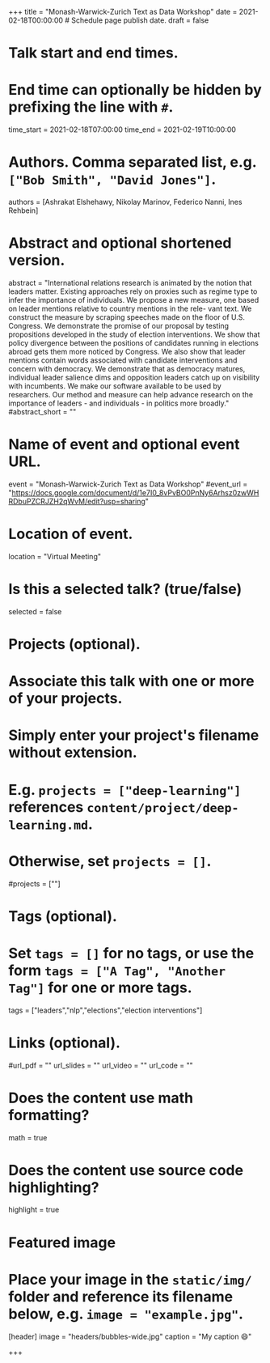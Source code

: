 +++
title = "Monash-Warwick-Zurich Text as Data Workshop"
date = 2021-02-18T00:00:00  # Schedule page publish date.
draft = false

# Talk start and end times.
#   End time can optionally be hidden by prefixing the line with `#`.
time_start = 2021-02-18T07:00:00
time_end = 2021-02-19T10:00:00

# Authors. Comma separated list, e.g. `["Bob Smith", "David Jones"]`.
authors = [Ashrakat Elshehawy, Nikolay Marinov, Federico Nanni, Ines Rehbein]

# Abstract and optional shortened version.
abstract = "International relations research is animated by the notion that leaders matter. Existing approaches rely on proxies such as regime type to infer the importance of individuals. We propose a new measure, one based on leader mentions relative to country mentions in the rele- vant text. We construct the measure by scraping speeches made on the floor of U.S. Congress. We demonstrate the promise of our proposal by testing propositions developed in the study of election interventions. We show that policy divergence between the positions of candidates running in elections abroad gets them more noticed by Congress. We also show that leader mentions contain words associated with candidate interventions and concern with democracy. We demonstrate that as democracy matures, individual leader salience dims and opposition leaders catch up on visibility with incumbents. We make our software available to be used by researchers. Our method and measure can help advance research on the importance of leaders - and individuals - in politics more broadly."
#abstract_short = ""

# Name of event and optional event URL.
event = "Monash-Warwick-Zurich Text as Data Workshop"
#event_url = "https://docs.google.com/document/d/1e7I0_8vPvBO0PnNy6Arhsz0zwWHRDbuPZCRJZH2qWvM/edit?usp=sharing"

# Location of event.
location = "Virtual Meeting"

# Is this a selected talk? (true/false)
selected = false

# Projects (optional).
#   Associate this talk with one or more of your projects.
#   Simply enter your project's filename without extension.
#   E.g. `projects = ["deep-learning"]` references `content/project/deep-learning.md`.
#   Otherwise, set `projects = []`.
#projects = [""]

# Tags (optional).
#   Set `tags = []` for no tags, or use the form `tags = ["A Tag", "Another Tag"]` for one or more tags.
tags = ["leaders","nlp","elections","election interventions"]

# Links (optional).
#url_pdf = ""
url_slides = ""
url_video = ""
url_code = ""

# Does the content use math formatting?
math = true

# Does the content use source code highlighting?
highlight = true

# Featured image
# Place your image in the `static/img/` folder and reference its filename below, e.g. `image = "example.jpg"`.
[header]
image = "headers/bubbles-wide.jpg"
caption = "My caption :smile:"

+++
